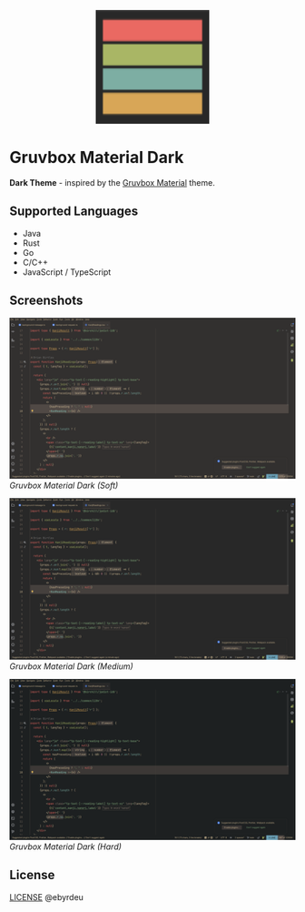 <p align="center">
  <img src="resources/META-INF/pluginIcon.svg" alt="Gruvbox Material Dark Icon" width="200" />
</p>

# Gruvbox Material Dark

**Dark Theme** - inspired by
the [Gruvbox Material](https://github.com/sainnhe/gruvbox-material?tab=readme-ov-file)
theme.

## Supported Languages

- Java
- Rust
- Go
- C/C++
- JavaScript / TypeScript

## Screenshots

![Gruvbox Material Dark Soft](/resources/META-INF/gruvbox-material-dark-soft.png)
*Gruvbox Material Dark (Soft)*

![Gruvbox Material Dark Medium](/resources/META-INF/gruvbox-material-dark-medium.png)
*Gruvbox Material Dark (Medium)*

![Gruvbox Material Dark Hard](/resources/META-INF/gruvbox-material-dark-hard.png)
*Gruvbox Material Dark (Hard)*

## License

[LICENSE](LICENSE) @ebyrdeu